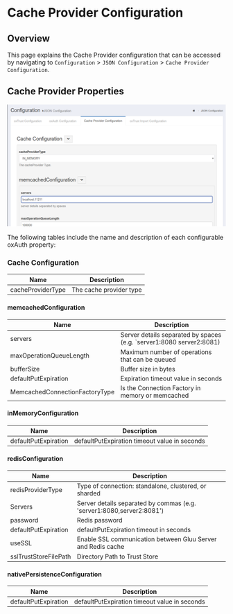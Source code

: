 # Cache Provider Configuration
## Overview
This page explains the Cache Provider configuration that can be accessed by navigating to `Configuration` > `JSON Configuration` > `Cache Provider Configuration`. 

## Cache Provider Properties
![image](../img/reference/config-cacheprovider.png)

The following tables include the name and description of each configurable oxAuth property:

### Cache Configuration

Name                          | Description
------------------------------| -----------
cacheProviderType             | The cache provider type

#### memcachedConfiguration

Name                           | Description
------------------------------ | -----------
servers                        | Server details separated by spaces (e.g. `server1:8080 server2:8081)
maxOperationQueueLength        | Maximum number of operations that can be queued
bufferSize                     | Buffer size in bytes
defaultPutExpiration           | Expiration timeout value in seconds
MemcachedConnectionFactoryType | Is the Connection Factory in memory or memcached

#### inMemoryConfiguration

Name                          | Description
------------------------------| -----------
defaultPutExpiration          | defaultPutExpiration timeout value in seconds

#### redisConfiguration

Name                          | Description
------------------------------|-----------
redisProviderType             | Type of connection: standalone, clustered, or sharded
Servers                       | Server details separated by commas (e.g. 'server1:8080,server2:8081')
password                      | Redis password
defaultPutExpiration          | defaultPutExpiration timeout in seconds
useSSL                        | Enable SSL communication between Gluu Server and Redis cache
sslTrustStoreFilePath         | Directory Path to Trust Store

#### nativePersistenceConfiguration

Name                          | Description
------------------------------|-----------
defaultPutExpiration          | defaultPutExpiration timeout value in seconds
